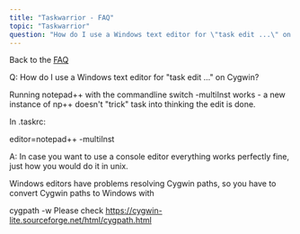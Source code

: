 ```yaml
---
title: "Taskwarrior - FAQ"
topic: "Taskwarrior"
question: "How do I use a Windows text editor for \"task edit ...\" on Cygwin?"
---
```


Back to the [FAQ](/support/faq)

Q: How do I use a Windows text editor for "task edit ..." on Cygwin?

Running notepad++ with the commandline switch -multiInst works - a new instance of np++ doesn't "trick" task into thinking the edit is done.

In .taskrc:

editor=notepad++ -multiInst

A: In case you want to use a console editor everything works perfectly fine, just how you would do it in unix.

Windows editors have problems resolving Cygwin paths, so you have to convert Cygwin paths to Windows with

cygpath -w
Please check https://cygwin-lite.sourceforge.net/html/cygpath.html

